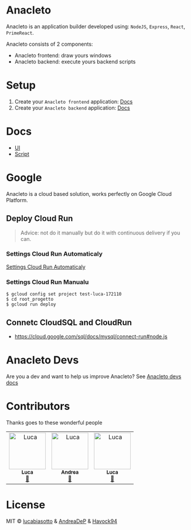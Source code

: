 # Anacleto
Anacleto is an application builder developed using: `NodeJS`, `Express`, `React`, `PrimeReact`.

Anacleto consists of 2 components:
- Anacleto frontend: draw yours windows
- Anacleto backend: execute yours backend scripts

# Setup
1. Create your `Anacleto frontend` application: [Docs](anacleto-frontend/README.md)
2. Create your `Anacleto backend` application: [Docs](anacleto-backend/README.md)

# Docs 
- [UI](docs/ui.md)
- [Script](docs/code.md)


# Google
Anacleto is a cloud based solution, works perfectly on Google Cloud Platform.

## Deploy Cloud Run
> Advice: not do it manually but do it with continuous delivery if you can.

### Settings Cloud Run Automaticaly
[Settings Cloud Run Automaticaly](docs/cloud_run.md)

### Settings Cloud Run Manualu
```shell
$ gcloud config set project test-luca-172110
$ cd root_progetto
$ gcloud run deploy
```

## Connetc CloudSQL and CloudRun
- https://cloud.google.com/sql/docs/mysql/connect-run#node.js

# Anacleto Devs
Are you a dev and want to help us improve Anacleto? See [Anacleto devs docs](docs/anacleto_devs.md)


# Contributors

Thanks goes to these wonderful people

<!-- ALL-CONTRIBUTORS-LIST:START - Do not remove or modify this section -->
<!-- prettier-ignore-start -->
<!-- markdownlint-disable -->
<table>
  <tbody>
    <tr>
        <td align="center">
            <a href="https://github.com/lucabiasotto">
            <img src="https://avatars.githubusercontent.com/u/11436914?v=4?s=100" width="100px;" alt="Luca"/><br /><sub><b>Luca</b></sub>
            </a>
            <br />
            <a href="https://github.com/anacletobuilder/anacleto/commits?author=lucabiasotto" title="Documentation">📖</a>
        </td>
        <td align="center">
            <a href="https://github.com/AndreaDeP">
            <img src="https://avatars.githubusercontent.com/u/32370523?v=4?s=100" width="100px;" alt="Luca"/><br /><sub><b>Andrea</b></sub>
            </a>
            <br />
            <a href="https://github.com/anacletobuilder/anacleto/commits?author=AndreaDeP" title="Documentation">📖</a>
        </td>
        <td align="center">
            <a href="https://github.com/Havock94">
            <img src="https://avatars.githubusercontent.com/u/7635248?v=4?s=100" width="100px;" alt="Luca"/><br /><sub><b>Luca</b></sub>
            </a>
            <br />
            <a href="https://github.com/anacletobuilder/anacleto/commits?author=Havock94" title="Documentation">📖</a>
        </td>
    </tr>
  </tbody>
</table>

# License

MIT © [lucabiasotto](https://github.com/lucabiasotto) & [AndreaDeP](https://github.com/AndreaDeP) & [Havock94](https://github.com/Havock94)
